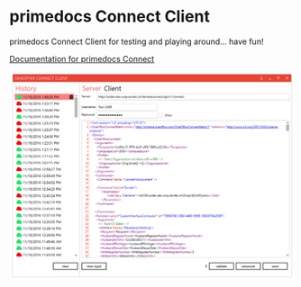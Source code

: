 # primedocs Connect Client
primedocs Connect Client for testing and playing around... have fun!

[Documentation for primedocs Connect](https://primedocs.wikipage.io/)

![Screenshot](https://github.com/Sevitec/oneoffixx-connectclient/blob/master/Stuff/screenshot.png?raw=true)
